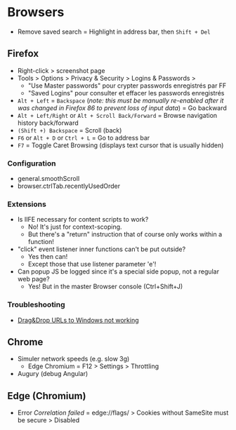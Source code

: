 # Browsers

* Remove saved search = Highlight in address bar, then `Shift + Del`

## Firefox

* Right-click > screenshot page
* Tools > Options > Privacy & Security > Logins & Passwords >
  * "Use Master passwords" pour crypter passwords enregistrés par FF
  * "Saved Logins" pour consulter et effacer les passwords enregistrés
* `Alt + Left` = `Backspace` (_note: this must be manually re-enabled after it was changed in Firefox 86 to prevent loss of input data_) = Go backward
* `Alt + Left/Right` or `Alt + Scroll Back/Forward` = Browse navigation history back/forward
* `(Shift +) Backspace` = Scroll (back)
* `F6` or `Alt + D` or `Ctrl + L` = Go to address bar
* `F7` = Toggle Caret Browsing (displays text cursor that is usually hidden)

### Configuration

* general.smoothScroll
* browser.ctrlTab.recentlyUsedOrder

### Extensions

* Is IIFE necessary for content scripts to work?
  * No! It's just for context-scoping.
  * But there's a "return" instruction that of course only works within a function!
* "click" event listener inner functions can't be put outside?
  * Yes then can!
  * Except those that use listener parameter 'e'!
* Can popup JS be logged since it's a special side popup, not a regular web page?
  * Yes! But in the master Browser console (Ctrl+Shift+J)

### Troubleshooting

* [Drag&Drop URLs to Windows not working](https://support.mozilla.org/en-US/kb/windows-administrator-launcher-process-error-fix)

## Chrome

* Simuler network speeds (e.g. slow 3g)
  * Edge Chromium = F12 > Settings > Throttling
* Augury (debug Angular)

## Edge (Chromium)

* Error _Correlation failed_ = edge://flags/ > Cookies without SameSite must be secure > Disabled
